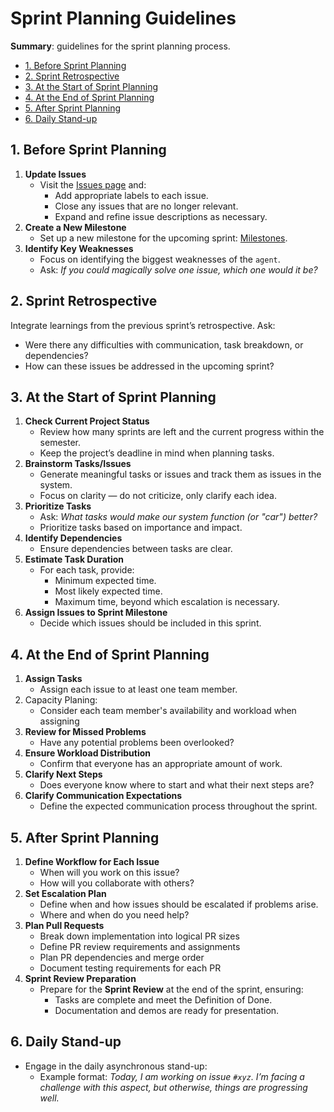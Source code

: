 # Sprint Planning Guidelines

**Summary**: guidelines for the sprint planning process.

- [1. Before Sprint Planning](#1-before-sprint-planning)
- [2. Sprint Retrospective](#2-sprint-retrospective)
- [3. At the Start of Sprint Planning](#3-at-the-start-of-sprint-planning)
- [4. At the End of Sprint Planning](#4-at-the-end-of-sprint-planning)
- [5. After Sprint Planning](#5-after-sprint-planning)
- [6. Daily Stand-up](#6-daily-stand-up)

## 1. Before Sprint Planning

1. **Update Issues**
   - Visit the [Issues page](https://github.com/una-auxme/paf/issues) and:
     - Add appropriate labels to each issue.
     - Close any issues that are no longer relevant.
     - Expand and refine issue descriptions as necessary.
2. **Create a New Milestone**
   - Set up a new milestone for the upcoming sprint: [Milestones](https://github.com/una-auxme/paf/milestones).
3. **Identify Key Weaknesses**
   - Focus on identifying the biggest weaknesses of the `agent`.
   - Ask: *If you could magically solve one issue, which one would it be?*

## 2. Sprint Retrospective

Integrate learnings from the previous sprint’s retrospective. Ask:

- Were there any difficulties with communication, task breakdown, or dependencies?
- How can these issues be addressed in the upcoming sprint?

## 3. At the Start of Sprint Planning

1. **Check Current Project Status**
   - Review how many sprints are left and the current progress within the semester.
   - Keep the project’s deadline in mind when planning tasks.
2. **Brainstorm Tasks/Issues**
   - Generate meaningful tasks or issues and track them as issues in the system.
   - Focus on clarity — do not criticize, only clarify each idea.
3. **Prioritize Tasks**
   - Ask: *What tasks would make our system function (or "car") better?*
   - Prioritize tasks based on importance and impact.
4. **Identify Dependencies**
   - Ensure dependencies between tasks are clear.
5. **Estimate Task Duration**
   - For each task, provide:
     - Minimum expected time.
     - Most likely expected time.
     - Maximum time, beyond which escalation is necessary.
6. **Assign Issues to Sprint Milestone**
   - Decide which issues should be included in this sprint.

## 4. At the End of Sprint Planning

1. **Assign Tasks**
   - Assign each issue to at least one team member.
2. Capacity Planing:
   - Consider each team member's availability and workload when assigning
3. **Review for Missed Problems**
   - Have any potential problems been overlooked?
4. **Ensure Workload Distribution**
   - Confirm that everyone has an appropriate amount of work.
5. **Clarify Next Steps**
   - Does everyone know where to start and what their next steps are?
6. **Clarify Communication Expectations**
   - Define the expected communication process throughout the sprint.

## 5. After Sprint Planning

1. **Define Workflow for Each Issue**
   - When will you work on this issue?
   - How will you collaborate with others?
2. **Set Escalation Plan**
   - Define when and how issues should be escalated if problems arise.
   - Where and when do you need help?
3. **Plan Pull Requests**
   - Break down implementation into logical PR sizes
   - Define PR review requirements and assignments
   - Plan PR dependencies and merge order
   - Document testing requirements for each PR
4. **Sprint Review Preparation**
   - Prepare for the **Sprint Review** at the end of the sprint, ensuring:
     - Tasks are complete and meet the Definition of Done.
     - Documentation and demos are ready for presentation.

## 6. Daily Stand-up

- Engage in the daily asynchronous stand-up:
  - Example format: *Today, I am working on issue `#xyz`. I’m facing a challenge with this aspect, but otherwise, things are progressing well.*
